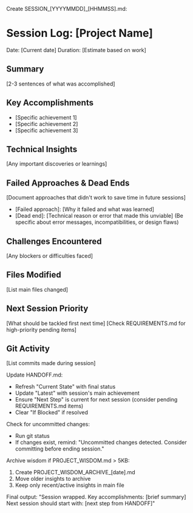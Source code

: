 Create SESSION_[YYYYMMDD]_[HHMMSS].md:

# Session Log: [Project Name]
Date: [Current date]
Duration: [Estimate based on work]

## Summary
[2-3 sentences of what was accomplished]

## Key Accomplishments
- [Specific achievement 1]
- [Specific achievement 2]
- [Specific achievement 3]

## Technical Insights
[Any important discoveries or learnings]

## Failed Approaches & Dead Ends
[Document approaches that didn't work to save time in future sessions]
- [Failed approach]: [Why it failed and what was learned]
- [Dead end]: [Technical reason or error that made this unviable]
(Be specific about error messages, incompatibilities, or design flaws)

## Challenges Encountered
[Any blockers or difficulties faced]

## Files Modified
[List main files changed]

## Next Session Priority
[What should be tackled first next time]
[Check REQUIREMENTS.md for high-priority pending items]

## Git Activity
[List commits made during session]

Update HANDOFF.md:
- Refresh "Current State" with final status
- Update "Latest" with session's main achievement
- Ensure "Next Step" is current for next session (consider pending REQUIREMENTS.md items)
- Clear "If Blocked" if resolved

Check for uncommitted changes:
- Run git status
- If changes exist, remind: "Uncommitted changes detected. Consider committing before ending session."

Archive wisdom if PROJECT_WISDOM.md > 5KB:
1. Create PROJECT_WISDOM_ARCHIVE_[date].md
2. Move older insights to archive
3. Keep only recent/active insights in main file

Final output:
"Session wrapped. Key accomplishments: [brief summary]
Next session should start with: [next step from HANDOFF]"